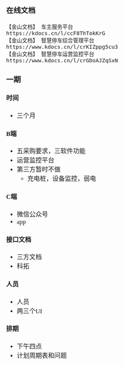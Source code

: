 <span  style="font-family: Simsun,serif; font-size: 17px; ">

### 在线文档

~~~
【金山文档】 车主服务平台
https://kdocs.cn/l/ccF8ThTokKrG
【金山文档】 智慧停车综合管理平台
https://www.kdocs.cn/l/crKIZppg5cu3
【金山文档】 智慧停车运营监控平台
https://www.kdocs.cn/l/crGDoAJZqSxN
~~~

### 一期

#### 时间

- 三个月

#### B端

- 五采购要求，三软件功能
- 运营监控平台
- 第三方暂时不做
    - 充电桩，设备监控，弱电

#### C端

- 微信公众号
- app

#### 接口文档

- 三方文档
- 科拓

#### 人员

- 人员
- 两三个UI

#### 排期

- 下午四点
- 计划周期表和问题

</span>